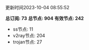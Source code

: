 更新时间2023-10-04 08:55:52

**总订阅: 73**
**总节点: 904**
**有效节点: 242**
- ss节点: 11
- v2ray节点: 204
- trojan节点: 27

